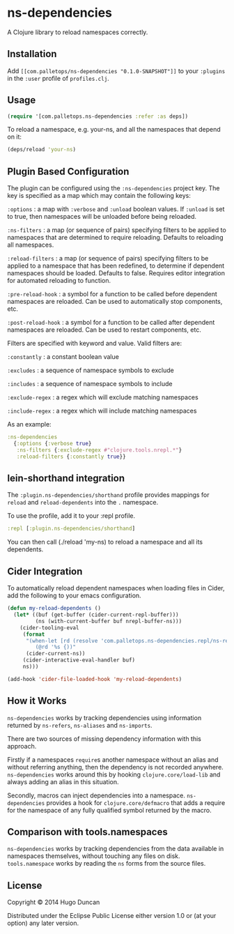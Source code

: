 # ns-dependencies

A Clojure library to reload namespaces correctly.

## Installation

Add `[[com.palletops/ns-dependencies "0.1.0-SNAPSHOT"]]` to your
`:plugins` in the `:user` profile of `profiles.clj`.

## Usage

```clj
(require '[com.palletops.ns-dependencies :refer :as deps])
```

To reload a namespace, e.g. your-ns, and all the namespaces that depend on it:

```clj
(deps/reload 'your-ns)
```


## Plugin Based Configuration

The plugin can be configured using the `:ns-dependencies` project key.
The key is specified as a map which may contain the following keys:

`:options`
: a map with `:verbose` and `:unload` boolean values.  If `:unload` is
  set to true, then namespaces will be unloaded before being reloaded.

`:ns-filters`
: a map (or sequence of pairs) specifying filters to be applied to
  namespaces that are determined to require reloading.  Defaults to
  reloading all namespaces.

`:reload-filters`
: a map (or sequence of pairs) specifying filters to be applied to a
  namespace that has been redefined, to determine if dependent
  namespaces should be loaded.  Defaults to false.  Requires editor
  integration for automated reloading to function.

`:pre-reload-hook`
: a symbol for a function to be called before dependent namespaces are
  reloaded.  Can be used to automatically stop components, etc.

`:post-reload-hook`
: a symbol for a function to be called after dependent namespaces are
  reloaded. Can be used to restart components, etc.

Filters are specified with keyword and value.  Valid filters are:

`:constantly`
: a constant boolean value

`:excludes`
: a sequence of namespace symbols to exclude

`:includes`
: a sequence of namespace symbols to include

`:exclude-regex`
: a regex which will exclude matching namespaces

`:include-regex`
: a regex which will include matching namespaces

As an example:

```clj
:ns-dependencies
  {:options {:verbose true}
   :ns-filters {:exclude-regex #"clojure.tools.nrepl.*"}
   :reload-filters {:constantly true}}
```

## lein-shorthand integration

The `:plugin.ns-dependencies/shorthand` profile provides mappings for
`reload` and `reload-dependents` into the `.` namespace.

To use the profile, add it to your :repl profile.

```clj
:repl [:plugin.ns-dependencies/shorthand]
```

You can then call (./reload 'my-ns) to reload a namespace and all its
dependents.

## Cider Integration

To automatically reload dependent namespaces when loading files in
Cider, add the following to your emacs configuration.

```lisp
(defun my-reload-dependents ()
  (let* ((buf (get-buffer (cider-current-repl-buffer)))
         (ns (with-current-buffer buf nrepl-buffer-ns)))
    (cider-tooling-eval
     (format
      "(when-let [rd (resolve 'com.palletops.ns-dependencies.repl/ns-reload-hook)]
         (@rd '%s {))"
      (cider-current-ns))
     (cider-interactive-eval-handler buf)
     ns)))

(add-hook 'cider-file-loaded-hook 'my-reload-dependents)
```

## How it Works

`ns-dependencies` works by tracking dependencies using information
returned by `ns-refers`, `ns-aliases` and `ns-imports`.

There are two sources of missing dependency information with this approach.

Firstly if a namespaces `require`s another namespace without an alias
and without referring anything, then the dependency is not recorded
anywhere.  `ns-dependencies` works around this by hooking
`clojure.core/load-lib` and always adding an alias in this situation.

Secondly, macros can inject dependencies into a namespace.
`ns-dependencies` provides a hook for `clojure.core/defmacro` that
adds a require for the namespace of any fully qualified symbol
returned by the macro.

## Comparison with tools.namespaces

`ns-dependencies` works by tracking dependencies from the data
available in namespaces themselves, without touching any files on
disk.  `tools.namespace` works by reading the `ns` forms from the
source files.


## License

Copyright © 2014 Hugo Duncan

Distributed under the Eclipse Public License either version 1.0 or (at
your option) any later version.
